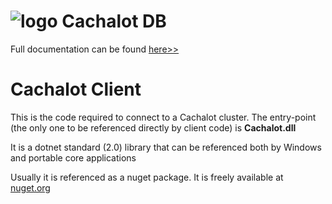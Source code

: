 ﻿![logo](https://github.com/usinesoft/Cachalot/blob/master/Media/cachalot_64.png?raw=true)  Cachalot DB  
===========================================================================================================
Full documentation can be found [here>>](https://github.com/usinesoft/Cachalot/blob/master/Doc/CachalotUserGuide.pdf)

Cachalot Client 
===========================================
 
This is the code required to connect to a Cachalot cluster. The entry-point (the only one to be referenced directly by client code) is **Cachalot.dll**

It is a dotnet standard (2.0) library that can be referenced both by Windows and portable core applications

Usually it is referenced as a nuget package. It is freely available at  [nuget.org](https://www.nuget.org/packages?q=cachalot)

